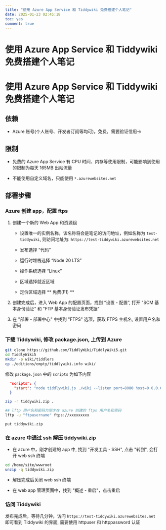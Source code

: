 ```yaml
---
title: "使用 Azure App Service 和 Tiddywiki 免费搭建个人笔记"
date: 2025-01-23 02:45:18
toc: yes
comment: true
---
```


# 使用 Azure App Service 和 Tiddywiki 免费搭建个人笔记
# 使用 Azure App Service 和 Tiddywiki 免费搭建个人笔记

## 依赖

- Azure 账号(个人账号、开发者订阅等均可)，免费，需要验证信用卡

## 限制

- 免费的 Azure App Service 有 CPU 时间、内存等使用限制，可能影响到使用的限制为每天 165MB 出站流量

- 不能使用自定义域名，只能使用 `*.azurewebsites.net`


## 部署步骤

### Azure 创建 app，配置 ftps

1. 创建一个新的 Web App 和资源组
    - 设置唯一的实例名称，该名称将会是笔记的访问地址，例如名称为 `test-tiddywiki`, 则访问地址为: `https://test-tiddywiki.azurewebsites.net`

    - 发布选择 “代码”

    - 运行时堆栈选择 “Node 20 LTS”

    - 操作系统选择 “Linux”

    - 区域选择就近区域

    - 定价区域选择 ** 免费(F1) **

2. 创建完成后，进入 Web App 的配置页面，找到 “设置 - 配置”, 打开 "SCM 基本身份验证" 和 "FTP 基本身份验证发布凭据"

3. 在 "部署 - 部署中心" 中找到 "FTPS" 选项，获取 FTPS 主机名, 设置用户名和密码


### 下载 Tiddywiki, 修改 package.json, 上传到 Azure

```bash
git clone https://github.com/TiddlyWiki/TiddlyWiki5.git
cd TiddlyWiki5
mkdir -p wiki/tiddlers
cp ./editions/empty/tiddlywiki.info wiki/

```

修改 `package.json` 中的 `scripts` 为如下内容

```json
  "scripts": {
    "start": "node tiddlywiki.js ./wiki --listen port=8080 host=0.0.0.0 username=httpusername password=httppassword"
  }
```

```bash
zip -r tiddywiki.zip .

## lftp 用户名和密码为刚才在 azure 创建的 ftps 用户名和密码
lftp -u "ftpusername" ftps://xxxxxxxxx

put tiddywiki.zip

```
### 在 azure 中通过 ssh 解压 tiddywiki.zip

- 在 azure 中，刚才创建的 app 中, 找到 "开发工具 - SSH", 点击 "转到", 会打开 web ssh 终端

```bash
cd /home/site/wwwroot
unzip -q tiddywiki.zip
```

- 解压完成后关闭 web ssh 终端

- 在 web app 管理页面中，找到 "概述 - 重启"，点击重启


### 访问 Tiddywiki

发布完成后，等待几分钟，访问 `https://test-tiddywiki.azurewebsites.net` 即可看到 Tiddywiki 的界面, 需要使用 httpuser 和 httppassword 认证
